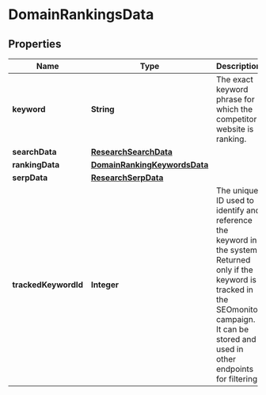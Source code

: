# DomainRankingsData

## Properties
Name | Type | Description | Notes
------------ | ------------- | ------------- | -------------
**keyword** | **String** | The exact keyword phrase for which the competitor website is ranking. |  [optional]
**searchData** | [**ResearchSearchData**](ResearchSearchData.md) |  |  [optional]
**rankingData** | [**DomainRankingKeywordsData**](DomainRankingKeywordsData.md) |  |  [optional]
**serpData** | [**ResearchSerpData**](ResearchSerpData.md) |  |  [optional]
**trackedKeywordId** | **Integer** | The unique ID used to identify and reference the keyword in the system. Returned only if the keyword is tracked in the SEOmonitor campaign. It can be stored and used in other endpoints for filtering. |  [optional]
